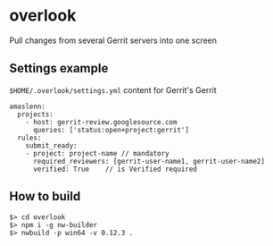 # overlook
Pull changes from several Gerrit servers into one screen

## Settings example
`$HOME/.overlook/settings.yml` content for Gerrit's Gerrit
```
amaslenn:
  projects:
    - host: gerrit-review.googlesource.com
      queries: ['status:open+project:gerrit']
  rules:
    submit_ready:
    - project: project-name // mandatory
      required_reviewers: [gerrit-user-name1, gerrit-user-name2]
      verified: True    // is Verified required
```

## How to build
`$> cd overlook`  
`$> npm i -g nw-builder`  
`$> nwbuild -p win64 -v 0.12.3 .`  
